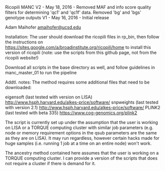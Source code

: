 Ricopili MANC
V2 - May 18, 2016 - Removed MAF and info score quality filters for determining 'qc1' and 'qc1f' data. Removed 'bg' and 'bgs' genotype outputs
V1 - May 16, 2016 - Initial release 

Adam Maihofer 
amaihofer@ucsd.edu

Installation:
The user should download the ricopili files in rp_bin, then follow the instructions on
https://sites.google.com/a/broadinstitute.org/ricopili/home 
to install this version of ricopili (note: use the scripts from this github page, not from the ricopili website!)

Download all scripts in the base directory as well, and follow guidelines in manc_master_01 to run the pipeline

Addtl. notes:
The method requires some additional files that need to be downloaded:

eigensoft (last tested with version on LISA) http://www.hsph.harvard.edu/alkes-price/software/
snpweights (last tested with version 2.1) http://www.hsph.harvard.edu/alkes-price/software/
PLINK2 (last tested with beta 335) https://www.cog-genomics.org/plink2


The script is currently set up under the assumption that the user is working on LISA or a TORQUE computing cluster with similar job parameters (e.g. node or memory requirement options in the qsub parameters are the same as they are on LISA). It may run regardless,
however certain hacks made for huge samples (i.e. running 1 job at a time on an entire node) won't work.

The ancestry method contained here assumes that the user is working on a TORQUE computing cluster. I can provide a version of the scripts that does not require a cluster if there is demand for it.


